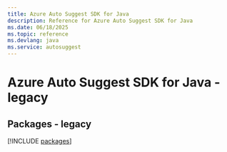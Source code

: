 ```yaml
---
title: Azure Auto Suggest SDK for Java
description: Reference for Azure Auto Suggest SDK for Java
ms.date: 06/18/2025
ms.topic: reference
ms.devlang: java
ms.service: autosuggest
---
```

# Azure Auto Suggest SDK for Java - legacy
## Packages - legacy
[!INCLUDE [packages](auto-suggest-index.md)]